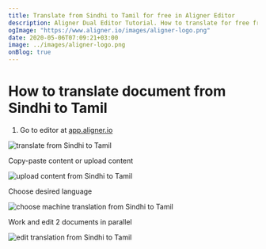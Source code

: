 ```yaml
---
title: Translate from Sindhi to Tamil for free in Aligner Editor
description: Aligner Dual Editor Tutorial. How to translate for free from Sindhi to Tamil. Aligner is multilingual document management platform. 
ogImage: "https://www.aligner.io/images/aligner-logo.png"
date: 2020-05-06T07:09:21+03:00
image: ../images/aligner-logo.png
onBlog: true
---
```


# How to translate document from Sindhi to Tamil

1. Go to editor at [app.aligner.io](https://app.aligner.io "Aligner App web page")

![translate from Sindhi to Tamil](../aligner-blank-editor.png "translate from Sindhi to Tamil")

Copy-paste content or upload content

![upload content from Sindhi to Tamil](../aligner-uploaded-document.png "upload content from Sindhi to Tamil")

Choose desired language

![choose machine translation from Sindhi to Tamil](../aligner-language-dropdown.png "choose machine translation from Sindhi to Tamil")

Work and edit 2 documents in parallel

![edit translation from Sindhi to Tamil](../aligner-double-sitded-editor.png "edit translation from Sindhi to Tamil")


